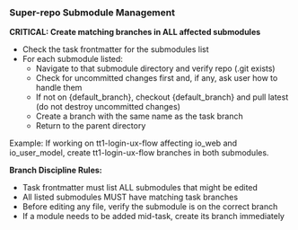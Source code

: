 ### Super-repo Submodule Management

**CRITICAL: Create matching branches in ALL affected submodules**
- Check the task frontmatter for the submodules list
- For each submodule listed:
  - Navigate to that submodule directory and verify repo (.git exists)
  - Check for uncommitted changes first and, if any, ask user how to handle them
  - If not on {default_branch}, checkout {default_branch} and pull latest (do not destroy uncommitted changes)
  - Create a branch with the same name as the task branch
  - Return to the parent directory

Example: If working on tt1-login-ux-flow affecting io_web and io_user_model, create tt1-login-ux-flow branches in both submodules.

**Branch Discipline Rules:**
- Task frontmatter must list ALL submodules that might be edited
- All listed submodules MUST have matching task branches
- Before editing any file, verify the submodule is on the correct branch
- If a module needs to be added mid-task, create its branch immediately
